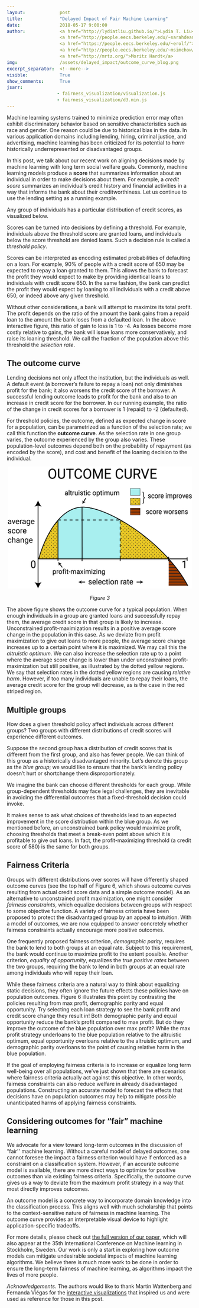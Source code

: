 ```yaml
---
layout:             post
title:              "Delayed Impact of Fair Machine Learning"
date:               2018-05-17 9:00:00
author:             <a href="http://lydiatliu.github.io/">Lydia T. Liu</a>, 
                    <a href="http://people.eecs.berkeley.edu/~sarahdean/">Sarah Dean</a>, 
                    <a href="https://people.eecs.berkeley.edu/~erolf/">Esther Rolf</a>, 
                    <a href="http://people.eecs.berkeley.edu/~msimchow/index.html">Max Simchowitz</a>, 
                    <a href="http://mrtz.org/">Moritz Hardt</a>
img:                /assets/delayed_impact/outcome_curve_blog.png
excerpt_separator:  <!--more-->
visible:            True
show_comments:      True
jsarr:
                   - fairness_visualization/visualization.js
                   - fairness_visualization/d3.min.js
---
```

<style type="text/css">
  td {
    font-size: 10pt;
    font-family: 'Roboto', sans-serif;
    border: none !important;
    padding: 0 !important;
  }
  ul {
    line-height: 180%;
    font-family: 'Roboto', sans-serif;
  }
  .thin {
    width: 170px;
  }
  .annotation {
    color: #a00;
    font-size: 10pt;
    visibility: hidden;
    stroke: #d00;
    stroke-width: 5;
    fill:none;
    font-family: 'Roboto', sans-serif;
  }
  .demo {
    font: 10pt;
    color: #fff;
    padding: 6px;
    border: 0;
    border-radius: 4px;
    box-shadow: none;
    margin-bottom: 6px;
    width: 100%;
    background: #555;
    opacity: .5;
    font-family: 'Roboto', sans-serif;
  }
  .broken {
    color: #f00;
  }
  .readout {
    font-weight: 700;
  }
  .title {
    font-weight: 700;
    font-family: 'Roboto', sans-serif;
  }
  .big-label {
    font-size: 16pt;
    font-family: 'Roboto', sans-serif;
  }
  .medium-label {
    font-size: 12pt;
    font-family: 'Roboto', sans-serif;
  }
  .figure-title {
    font-size: 24px;
    font-weight: 400;
    font-family: 'Roboto', sans-serif;
  }
  .figure-caption {
    font-weight:100;
    font-size: 12pt;
    margin-bottom: 10px;
    font-family: 'Roboto', sans-serif;
  }
  .histogram-axis text {
    font: 9pt 'Roboto', sans-serif;
    font-weight: 100;
    color: #000;
  }
  .histogram-legend {
    margin-top: 16px;
    font-family: 'Roboto', sans-serif;
  }
  .instructions {
    font-weight: 700;
    font-family: 'Roboto', sans-serif;
  }
  .correctness-label {
    font-size: 9pt;
    font-weight: 700;
    color: #000;
    font-family: 'Roboto', sans-serif;
  }
  .explanation {
    font-size: 9pt;
    font-weight: 100;
    color: #ccc;
    font-family: 'Roboto', sans-serif;
  }
  .pie-label {
    font-size: 9pt;
    font-weight: 700;
    color: #000;
    font-family: 'Roboto', sans-serif;
  }
  .pie-label1 {
    font-size: 12pt;
    font-weight: 700;
    color: #000;
    font-family: 'Roboto', sans-serif;
  }
  .pie-number {
    font-size: 9pt;
    font-weight: 300;
    color: #000;
    font-family: 'Roboto', sans-serif;
  }
  .line {
    fill: none;
    stroke: darkgrey;
    stroke-width: 2px;
  }
  .line_maxprof {
    fill: none;
    stroke: orange;
    stroke-width: 2px;
  }
  .line_dempar {
    fill: none;
    stroke: teal;
    stroke-width: 2px;
  }
  .line_eqop {
    fill: none;
    stroke: magenta;
    stroke-width: 2px;
  }
  .tick line{
    stroke: lightgrey;
    stroke-opacity: 0.7;
    shape-rendering: crispEdges;
  }
  .legend-label {
    font-size: 8pt;
    font-weight: 300;
    color: #666;
    font-family: 'Roboto', sans-serif;
  }
  .bold-label {
    font-size: 10pt;
    font-weight: 700;
    font-family: 'Roboto', sans-serif;
  }
  .margin-text {
    font-size: 9pt;
    font-weight: 300;
    color: #666;
    font-family: 'Roboto', sans-serif;
  }
  .margin-bold {
    font-size: 9pt;
    font-weight: 700;
    font-family: 'Roboto', sans-serif;
  }
  .domain {
    display: none;
  }
  .profit-readout {
    margin-left: 10px;
    font-family: 'Roboto', sans-serif;
  }
  #profit-title {
    font-size: 18pt;
    font-family: 'Roboto', sans-serif;
  }
  #total-profit {
    font-size: 18pt;
    font-weight: 700;
    font-family: 'Roboto', sans-serif;
  }
  #top-sidebar {
    font-size: 10pt;
    color: #555;
    font-family: 'Roboto', sans-serif;
  }
  #single-histogram-table {
    font-family: 'Roboto', sans-serif;
  }
</style>


Machine learning systems trained to minimize prediction error may often exhibit
discriminatory behavior based on sensitive characteristics such as race and
gender. One reason could be due to historical bias in the data. In various
application domains including lending, hiring, criminal justice, and
advertising, machine learning has been criticized for its potential to *harm*
historically underrepresented or disadvantaged groups.

In this post, we talk about our recent work on aligning decisions made by
machine learning with long term social welfare goals. Commonly, machine learning
models produce a **score** that summarizes information about an individual in
order to make decisions about them. For example, a *credit score* summarizes an
individual’s credit history and financial activities in a way that informs the
bank about their creditworthiness. Let us continue to use the lending setting as
a running example.

<!--more-->

Any group of individuals has a particular distribution of credit scores, as
visualized below.


<div id="single-histogram-table">
</div>


Scores can be turned into decisions by defining a threshold. For example,
individuals above the threshold score are granted loans, and individuals below
the score threshold are denied loans. Such a decision rule is called a
*threshold policy*.

Scores can be interpreted as encoding estimated probabilities of defaulting on a
loan. For example, 90% of people with a credit score of 650 may be expected to
repay a loan granted to them. This allows the bank to forecast the profit they
would expect to make by providing identical loans to individuals with credit
score 650. In the same fashion, the bank can predict the profit they would
expect by loaning to all individuals with a credit above 650, or indeed above
any given threshold.


<div id="single-histogram-interactive-table">
</div>


Without other considerations, a bank will attempt to maximize its total profit.
The profit depends on the ratio of the amount the bank gains from a repaid loan
to the amount the bank loses from a defaulted loan. In the above interactive
figure, this ratio of gain to loss is 1 to -4. As losses become more costly
relative to gains, the bank will issue loans more conservatively, and raise its
loaning threshold. We call the fraction of the population above this threshold
the *selection rate*.


## The outcome curve

Lending decisions not only affect the institution, but the individuals as well.
A default event (a borrower’s failure to repay a loan) not only diminishes
profit for the bank; it also worsens the credit score of the borrower. A
successful lending outcome leads to profit for the bank and also to an increase
in credit score for the borrower. In our running example, the ratio of the
change in credit scores for a borrower is 1 (repaid) to -2 (defaulted).

For threshold policies, the outcome, defined as expected change in score for a
population, can be parametrized as a function of the selection rate; we call
this function the **outcome curve**. As the selection rate in one group varies, the
outcome experienced by the group also varies. These population-level outcomes
depend both on the probability of repayment (as encoded by the score), and cost
and benefit of the loaning decision to the individual.

<center>
  <img src="/assets/delayed_impact/outcome_curve_blog.png" alt="drawing" style="width: 500px;"/>
  <p style="text-align:center;">
  <i>
  Figure 3
  </i>
  </p>
</center>


The above figure shows the outcome curve for a typical population. When enough
individuals in a group are granted loans and successfully repay them, the
average credit score in that group is likely to increase. Unconstrained
profit-maximization results in a positive average score change in the population
in this case. As we deviate from profit maximization to give out loans to more
people, the average score change increases up to a certain point where it is
maximized. We may call this the *altruistic optimum*. We can also increase the
selection rate up to a point where the average score change is lower than under
unconstrained profit-maximization but still positive, as illustrated by the
dotted yellow regions. We say that selection rates in the dotted yellow regions
are causing *relative harm*. However, if too many individuals are unable to
repay their loans, the average credit score for the group will decrease, as is
the case in the red striped region.


<div id="single-curves-table">
</div>




## Multiple groups

How does a given threshold policy affect individuals across different groups?
Two groups with different distributions of credit scores will experience
different outcomes.

Suppose the second group has a distribution of credit scores that is different
from the first group, and also has fewer people. We can think of this group as a
historically disadvantaged minority. Let’s denote this group as the *blue group*;
we would like to ensure that the bank’s lending policy doesn’t hurt or
shortchange them disproportionately.

We imagine the bank can choose different thresholds for each group. While
group-dependent thresholds may face legal challenges, they are inevitable in
avoiding the differential outcomes that a fixed-threshold decision could invoke.


<div id="comparison-histogram-table">
</div>


It makes sense to ask what choices of thresholds lead to an expected improvement
in the score distribution within the blue group. As we mentioned before, an
unconstrained bank policy would maximize profit, choosing thresholds that meet a
break-even point above which it is profitable to give out loans. In fact, the
profit-maximizing threshold (a credit score of 580) is the same for
both groups.


## Fairness Criteria

Groups with different distributions over scores will have differently shaped
outcome curves (see the top half of Figure 6, which shows outcome curves
resulting from actual credit score data and a simple outcome model).  As an
alternative to unconstrained profit maximization, one might consider *fairness
constraints*, which equalize decisions between groups with respect to some
objective function. A variety of fairness criteria have been proposed to protect
the disadvantaged group by an appeal to intuition. With a model of outcomes, we
are now equipped to answer concretely whether fairness constraints actually
encourage more positive outcomes.

One frequently proposed fairness criterion, *demographic parity*, requires the
bank to lend to both groups at an equal rate. Subject to this requirement, the
bank would continue to maximize profit to the extent possible.  Another
criterion, *equality of opportunity*, equalizes the *true positive rates*
between the two groups, requiring the bank to lend in both groups at an equal
rate among individuals who will repay their loan.

While these fairness criteria are a natural way to think about equalizing static
decisions, they often ignore the future effects these policies have on
population outcomes. Figure 6 illustrates this point by contrasting the policies
resulting from max profit, demographic parity and equal opportunity. Try
selecting each loan strategy to see the bank profit and credit score change they
result in! Both demographic parity and equal opportunity reduce the bank’s
profit compared to max profit. But do they improve the outcome of the blue
population over max profit? While the max profit strategy underloans to the blue
population relative to the altruistic optimum, equal opportunity overloans
relative to the altruistic optimum, and demographic parity overloans to the
point of causing relative harm in the blue population.

<div id="comparison-curves-table">
</div>


If the goal of employing fairness criteria is to increase or equalize long term
well-being over all populations, we’ve just shown that there are scenarios where
fairness criteria actually act against this objective. In other words, fairness
constraints can also reduce welfare in already disadvantaged populations.
Constructing an accurate model to forecast the effects that
decisions have on population outcomes may help to mitigate possible
unanticipated harms of applying fairness constraints.

## Considering outcomes for “fair” machine learning

We advocate for a view toward long-term outcomes in the discussion of “fair''
machine learning. Without a careful model of delayed outcomes, one cannot
foresee the impact a fairness criterion would have if enforced as a constraint
on a classification system.  However, if an accurate outcome model is available,
there are more direct ways to optimize for positive outcomes than via existing
fairness criteria. Specifically, the outcome curve gives us a way to deviate
from the maximum profit strategy in a way that most directly improves outcomes.

An outcome model is a concrete way to incorporate domain knowledge into the
classification process. This aligns well with much scholarship that points to
the context-sensitive nature of fairness in machine learning. The outcome curve
provides an interpretable visual device to highlight application-specific
tradeoffs.

For more details, please check out [the full version of our paper][1], which will 
also appear at the 35th International Conference on Machine learning in Stockholm, Sweden. Our work
is only a start in exploring how outcome models can mitigate undesirable societal
impacts of machine learning algorithms. We believe there is much more work to be
done in order to ensure the long-term fairness of machine learning, as
algorithms impact the lives of more people.


*Acknowledgements*. The authors would like to thank Martin Wattenberg and
Fernanda Viégas for the [interactive visualizations][2] that inspired us and were used as reference
for those in this post.


[1]:https://arxiv.org/abs/1803.04383
[2]:https://research.google.com/bigpicture/attacking-discrimination-in-ml/
